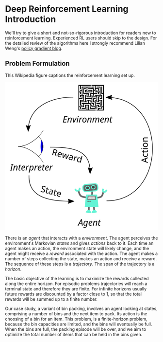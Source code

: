# Deep Reinforcement Learning Introduction
We'll try to give a short and not-so-rigorous introduction for readers new to
reinforcement learning. Experienced RL users should skip to the design. For the
detailed review of the algorithms here I strongly recommend Lilian Weng's
[policy gradient
blog](https://lilianweng.github.io/lil-log/2018/04/08/policy-gradient-algorithms.html).

## Problem Formulation
This Wikipedia figure captions the reinforcement learning set up.

![RF diagram](Reinforcement_learning_diagram.svg)

There is an *agent* that interacts with a *environment*. The agent perceives the
environment's Markovian *states* and gives *actions* back to it. Each time an
agent makes an action, the environment state will likely change, and the agent
might receive a *reward* associated with the action. The agent makes a number of
steps collecting the state, makes an action and receive a reward. The sequence
of these steps is a *trajectory*. The span of the trajectory is a *horizon*.


The basic objective of the learning is to maximize the rewards collected along
the entire horizon. For episodic problems trajectories will reach a terminal
state and therefore they are finite. For infinite horizons usually future
rewards are discounted by a factor close to 1, so that the total rewards will be
summed up to a finite number.

Our case study, a variant of bin packing, involves an agent looking at states,
comprising a number of bins and the next item to pack. Its action is the
choosing of a bin for an item. This problem, is a finite-horizon problem,
because the bin capacities are limited, and the bins will eventually be full.
When the bins are full, the packing episode will be over, and we aim to optimize
the total number of items that can be held in the bins given.
